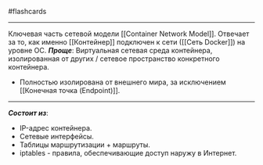 #flashcards 
***
Ключевая часть сетевой модели [[Container Network Model]]. Отвечает за то, как именно [[Контейнер]] подключен к сети ([[Сеть Docker]]) на уровне ОС.
***Проще***: Виртуальная сетевая среда контейнера, изолированная от других / сетевое пространство конкретного контейнера.
- Полностью изолирована от внешнего мира, за исключением [[Конечная точка (Endpoint)]].
***
***Состоит из***:
- IP-адрес контейнера.
- Сетевые интерфейсы.
- Таблицы маршрутизации + маршруты.
- iptables - правила, обеспечивающие доступ наружу в Интернет.